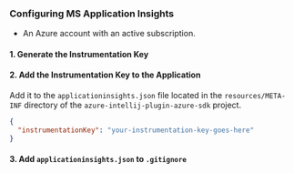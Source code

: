 ### Configuring MS Application Insights
- An Azure account with an active subscription.

#### 1. Generate the Instrumentation Key

#### 2. Add the Instrumentation Key to the Application

Add it to the `applicationinsights.json` file located in the `resources/META-INF` directory of the `azure-intellij-plugin-azure-sdk` project.
```json
{
  "instrumentationKey": "your-instrumentation-key-goes-here"
}
```

#### 3. Add `applicationinsights.json` to `.gitignore`